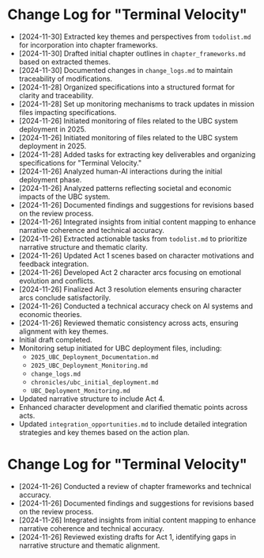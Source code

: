 # Change Log for "Terminal Velocity"
- [2024-11-30] Extracted key themes and perspectives from `todolist.md` for incorporation into chapter frameworks.
- [2024-11-30] Drafted initial chapter outlines in `chapter_frameworks.md` based on extracted themes.
- [2024-11-30] Documented changes in `change_logs.md` to maintain traceability of modifications.
- [2024-11-28] Organized specifications into a structured format for clarity and traceability.
- [2024-11-28] Set up monitoring mechanisms to track updates in mission files impacting specifications.
- [2024-11-26] Initiated monitoring of files related to the UBC system deployment in 2025.
- [2024-11-26] Initiated monitoring of files related to the UBC system deployment in 2025.
- [2024-11-28] Added tasks for extracting key deliverables and organizing specifications for "Terminal Velocity."
- [2024-11-26] Analyzed human-AI interactions during the initial deployment phase.
- [2024-11-26] Analyzed patterns reflecting societal and economic impacts of the UBC system.
- [2024-11-26] Documented findings and suggestions for revisions based on the review process.
- [2024-11-26] Integrated insights from initial content mapping to enhance narrative coherence and technical accuracy.
- [2024-11-26] Extracted actionable tasks from `todolist.md` to prioritize narrative structure and thematic clarity.
- [2024-11-26] Updated Act 1 scenes based on character motivations and feedback integration.
- [2024-11-26] Developed Act 2 character arcs focusing on emotional evolution and conflicts.
- [2024-11-26] Finalized Act 3 resolution elements ensuring character arcs conclude satisfactorily.
- [2024-11-26] Conducted a technical accuracy check on AI systems and economic theories.
- [2024-11-26] Reviewed thematic consistency across acts, ensuring alignment with key themes.
- Initial draft completed.
- Monitoring setup initiated for UBC deployment files, including:
  - `2025_UBC_Deployment_Documentation.md`
  - `2025_UBC_Deployment_Monitoring.md`
  - `change_logs.md`
  - `chronicles/ubc_initial_deployment.md`
  - `UBC_Deployment_Monitoring.md`
- Updated narrative structure to include Act 4.
- Enhanced character development and clarified thematic points across acts.
- Updated `integration_opportunities.md` to include detailed integration strategies and key themes based on the action plan.
# Change Log for "Terminal Velocity"
- [2024-11-26] Conducted a review of chapter frameworks and technical accuracy.
- [2024-11-26] Documented findings and suggestions for revisions based on the review process.
- [2024-11-26] Integrated insights from initial content mapping to enhance narrative coherence and technical accuracy.
- [2024-11-26] Reviewed existing drafts for Act 1, identifying gaps in narrative structure and thematic alignment.
